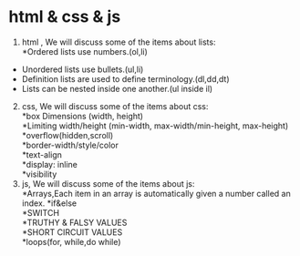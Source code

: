 # html & css & js
1. html , We will discuss some of the items about lists:  
*Ordered lists use numbers.(ol,li)  
* Unordered lists use bullets.(ul,li)  
* Definition lists are used to define terminology.(dl,dd,dt)  
* Lists can be nested inside one another.(ul inside il)  
2. css, We will discuss some of the items about css:  
*box Dimensions (width, height)  
*Limiting width/height (min-width, max-width/min-height, max-height)  
*overflow(hidden,scroll)  
*border-width/style/color  
*text-align  
*display: inline  
*visibility  
3. js, We will discuss some of the items about js:  
*Arrays,Each item in an array is automatically given a number called an index.
*if&else  
*SWITCH  
*TRUTHY & FALSY VALUES  
*SHORT CIRCUIT VALUES  
*loops(for, while,do while)  